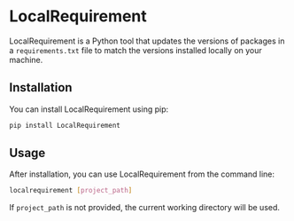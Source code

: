 # LocalRequirement

LocalRequirement is a Python tool that updates the versions of packages in a `requirements.txt` file to match the versions installed locally on your machine.

## Installation

You can install LocalRequirement using pip:

```bash
pip install LocalRequirement
```

## Usage

After installation, you can use LocalRequirement from the command line:

```bash
localrequirement [project_path]
```

If `project_path` is not provided, the current working directory will be used.
